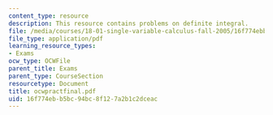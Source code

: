 ```yaml
---
content_type: resource
description: This resource contains problems on definite integral.
file: /media/courses/18-01-single-variable-calculus-fall-2005/16f774ebb5bc94bc8f127a2b1c2dceac_ocwpractfinal.pdf
file_type: application/pdf
learning_resource_types:
- Exams
ocw_type: OCWFile
parent_title: Exams
parent_type: CourseSection
resourcetype: Document
title: ocwpractfinal.pdf
uid: 16f774eb-b5bc-94bc-8f12-7a2b1c2dceac
---
```

